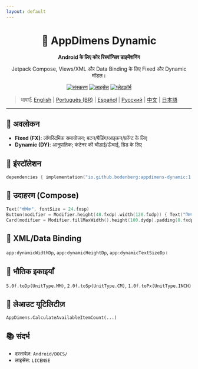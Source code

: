 ```yaml
---
layout: default
---
```


<div align="center">
    <h1>📐 AppDimens Dynamic</h1>
    <p><strong>Android के लिए कोर रिस्पॉन्सिव डाइमेंशनिंग</strong></p>
    <p>Jetpack Compose, Views/XML और Data Binding के लिए Fixed और Dynamic मॉडल।</p>

[![संस्करण](https://img.shields.io/badge/version-1.0.8-blue.svg)](https://github.com/bodenberg/appdimens/releases)
[![लाइसेंस](https://img.shields.io/badge/license-Apache%202.0-green.svg)](../../../LICENSE)
[![प्लेटफ़ॉर्म](https://img.shields.io/badge/platform-Android%2021+-orange.svg)](https://developer.android.com/)
</div>

> भाषाएँ: [English](../../../../Android/appdimens_dynamic/README.md) | [Português (BR)](../../pt-BR/Android/appdimens_dynamic/README.md) | [Español](../../es/Android/appdimens_dynamic/README.md) | [Русский](../../ru/Android/appdimens_dynamic/README.md) | [中文](../../zh/Android/appdimens_dynamic/README.md) | [日本語](../../ja/Android/appdimens_dynamic/README.md)

---

## 🎯 अवलोकन
- **Fixed (FX)**: लॉगरिदमिक समायोजन; बटन/पैडिंग/आइकन/फ़ॉन्ट के लिए
- **Dynamic (DY)**: आनुपातिक; कंटेनर की चौड़ाई/ऊँचाई, ग्रिड के लिए

## 🚀 इंस्टॉलेशन
```kotlin
dependencies { implementation("io.github.bodenberg:appdimens-dynamic:1.0.8") }
```

## 🎨 उदाहरण (Compose)
```kotlin
Text("शीर्षक", fontSize = 24.fxsp)
Button(modifier = Modifier.height(48.fxdp).width(120.fxdp)) { Text("क्रिया") }
Card(modifier = Modifier.fillMaxWidth().height(100.dydp).padding(8.fxdp)) { }
```

## 📄 XML/Data Binding
`app:dynamicWidthDp`, `app:dynamicHeightDp`, `app:dynamicTextSizeDp`।

## 📏 भौतिक इकाइयाँ
`5.0f.toDp(UnitType.MM)`, `2.0f.toSp(UnitType.CM)`, `1.0f.toPx(UnitType.INCH)`

## 🧮 लेआउट यूटिलिटीज़
`AppDimens.CalculateAvailableItemCount(...)`

## 📚 संदर्भ
- दस्तावेज़: `Android/DOCS/`
- लाइसेंस: `LICENSE`
